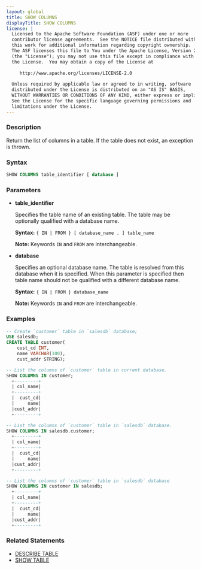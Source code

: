 ```yaml
---
layout: global
title: SHOW COLUMNS
displayTitle: SHOW COLUMNS
license: |
  Licensed to the Apache Software Foundation (ASF) under one or more
  contributor license agreements.  See the NOTICE file distributed with
  this work for additional information regarding copyright ownership.
  The ASF licenses this file to You under the Apache License, Version 2.0
  (the "License"); you may not use this file except in compliance with
  the License.  You may obtain a copy of the License at
 
     http://www.apache.org/licenses/LICENSE-2.0
 
  Unless required by applicable law or agreed to in writing, software
  distributed under the License is distributed on an "AS IS" BASIS,
  WITHOUT WARRANTIES OR CONDITIONS OF ANY KIND, either express or implied.
  See the License for the specific language governing permissions and
  limitations under the License.
---
```


### Description

Return the list of columns in a table. If the table does not exist, an exception is thrown.

### Syntax

```sql
SHOW COLUMNS table_identifier [ database ]
```

### Parameters

* **table_identifier**

    Specifies the table name of an existing table. The table may be optionally qualified
    with a database name.

    **Syntax:** `{ IN | FROM } [ database_name . ] table_name`

    **Note:** Keywords `IN` and `FROM` are interchangeable.

* **database**

    Specifies an optional database name. The table is resolved from this database when it
    is specified. When this parameter is specified then table
    name should not be qualified with a different database name. 

    **Syntax:** `{ IN | FROM } database_name`

    **Note:** Keywords `IN` and `FROM` are interchangeable.

### Examples

```sql
-- Create `customer` table in `salesdb` database;
USE salesdb;
CREATE TABLE customer(
    cust_cd INT,
    name VARCHAR(100),
    cust_addr STRING);

-- List the columns of `customer` table in current database.
SHOW COLUMNS IN customer;
  +---------+
  | col_name|
  +---------+
  |  cust_cd|
  |     name|
  |cust_addr|
  +---------+

-- List the columns of `customer` table in `salesdb` database.
SHOW COLUMNS IN salesdb.customer;
  +---------+
  | col_name|
  +---------+
  |  cust_cd|
  |     name|
  |cust_addr|
  +---------+

-- List the columns of `customer` table in `salesdb` database
SHOW COLUMNS IN customer IN salesdb;
  +---------+
  | col_name|
  +---------+
  |  cust_cd|
  |     name|
  |cust_addr|
  +---------+
```

### Related Statements

* [DESCRIBE TABLE](sql-ref-syntax-aux-describe-table.html)
* [SHOW TABLE](sql-ref-syntax-aux-show-table.html)
